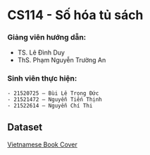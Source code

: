 # CS114 - Số hóa tủ sách
### Giảng viên hướng dẫn:
  - TS. Lê Đình Duy
  - ThS. Phạm Nguyễn Trường An
### Sinh viên thực hiện:
	- 21520725 – Bùi Lê Trọng Đức
	- 21521472 – Nguyễn Tiến Thịnh
	- 21522614 – Nguyễn Chí Thi

## Dataset
[Vietnamese Book Cover](https://www.kaggle.com/datasets/chithinguyen/vietnamese-book-covers)
